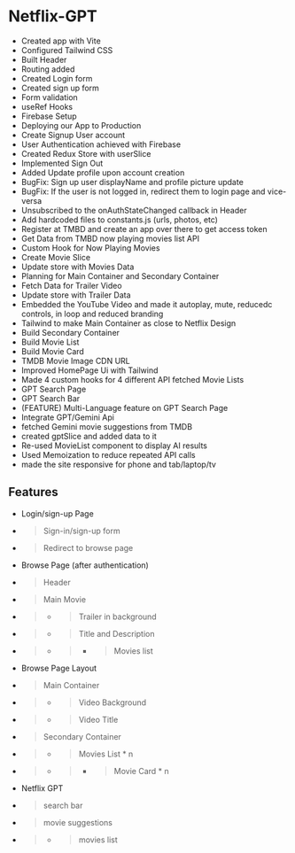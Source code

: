 # Netflix-GPT

- Created app with Vite
- Configured Tailwind CSS
- Built Header
- Routing added
- Created Login form
- Created sign up form
- Form validation
- useRef Hooks
- Firebase Setup
- Deploying our App to Production
- Create Signup User account
- User Authentication achieved with Firebase
- Created Redux Store with userSlice
- Implemented Sign Out
- Added Update profile upon account creation
- BugFix: Sign up user displayName and profile picture update
- BugFix: If the user is not logged in, redirect them to login page and vice-versa
- Unsubscribed to the onAuthStateChanged callback in Header
- Add hardcoded files to constants.js (urls, photos, etc)
- Register at TMBD and create an app over there to get access token
- Get Data from TMBD now playing movies list API
- Custom Hook for Now Playing Movies
- Create Movie Slice
- Update store with Movies Data
- Planning for Main Container and Secondary Container
- Fetch Data for Trailer Video
- Update store with Trailer Data
- Embedded the YouTube Video and made it autoplay, mute, reducedc controls, in loop and reduced branding
- Tailwind to make Main Container as close to Netflix Design
- Build Secondary Container
- Build Movie List
- Build Movie Card
- TMDB Movie Image CDN URL
- Improved HomePage Ui with Tailwind
- Made 4 custom hooks for 4 different API fetched Movie Lists
- GPT Search Page
- GPT Search Bar
- (FEATURE) Multi-Language feature on GPT Search Page
- Integrate GPT/Gemini Api
- fetched Gemini movie suggestions from TMDB
- created gptSlice and added data to it
- Re-used MovieList component to display AI results
- Used Memoization to reduce repeated API calls
- made the site responsive for phone and tab/laptop/tv

## Features

- Login/sign-up Page
- > Sign-in/sign-up form
- > Redirect to browse page

- Browse Page (after authentication)
- > Header
- > Main Movie
- > - > Trailer in background
- > - > Title and Description
- > - > - > Movies list

- Browse Page Layout
- > Main Container
- > - > Video Background
- > - > Video Title
- > Secondary Container
- > - > Movies List \* n
- > - > - > Movie Card \* n

- Netflix GPT
- > search bar
- > movie suggestions
- > - > movies list
